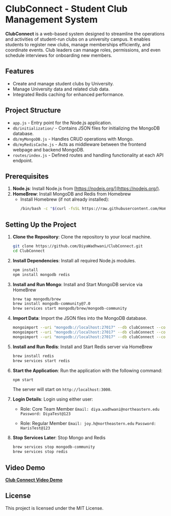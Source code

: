 # ClubConnect - Student Club Management System

**ClubConnect** is a web-based system designed to streamline the operations and activities of student-run clubs on a university campus. It enables students to register new clubs, manage memberships efficiently, and coordinate events. Club leaders can manage roles, permissions, and even schedule interviews for onboarding new members.

## Features

- Create and manage student clubs by University.
- Manage University data and related club data.
- Integrated Redis caching for enhanced performance.

## Project Structure

- `app.js` - Entry point for the Node.js application.
- `db/initialization/` - Contains JSON files for initializing the MongoDB database.
- `db/myMongoDB.js` - Handles CRUD operations with Mongo.
- `db/myRedisCache.js` - Acts as middleware between the frontend webpage and backend MongoDB.
- `routes/index.js` - Defined routes and handling functionality at each API endpoint.

## Prerequisites

1. **Node.js**: Install Node.js from [https://nodejs.org/](https://nodejs.org/).
2. **HomeBrew**: Install MongoDB and Redis from Homebrew
   - Install Homebrew (if not already installed):
     ```bash
     /bin/bash -c "$(curl -fsSL https://raw.githubusercontent.com/Homebrew/install/HEAD/install.sh)"
     ```

## Setting Up the Project

1. **Clone the Repository**: Clone the repository to your local machine.

   ```bash
   git clone https://github.com/DiyaWadhwani/ClubConnect.git
   cd ClubConnect
   ```

2. **Install Dependencies**: Install all required Node.js modules.

   ```bash
   npm install
   npm install mongodb redis
   ```

3. **Install and Run Mongo**: Install and Start MongoDB service via HomeBrew

   ```bash
   brew tap mongodb/brew
   brew install mongodb-community@7.0
   brew services start mongodb/brew/mongodb-community
   ```

4. **Import Data**: Import the JSON files into the MongoDB database.

   ```bash
   mongoimport --uri "mongodb://localhost:27017" --db clubConnect --collection club --file db/initialization/clubConnect.club.json --jsonArray
   mongoimport --uri "mongodb://localhost:27017" --db clubConnect --collection university --file db/initialization/clubConnect.university.json --jsonArray
   mongoimport --uri "mongodb://localhost:27017" --db clubConnect --collection student --file db/initialization/clubConnect.student.json --jsonArray
   ```

5. **Install and Run Redis**: Install and Start Redis server via HomeBrew

   ```bash
   brew install redis
   brew services start redis
   ```

6. **Start the Application**: Run the application with the following command:

   ```bash
   npm start
   ```

   The server will start on `http://localhost:3000`.

7. **Login Details**: Login using either user:

   - Role: Core Team Member
   `Email: diya.wadhwani@northeastern.edu`
   `Password: DiyaTest@123`

   - Role: Regular Member
   `Email: joy.h@northeastern.edu`
   `Password: HarisTest@123`

8. **Stop Services Later**: Stop Mongo and Redis

   ```bash
   brew services stop mongodb-community
   brew services stop redis
   ```

## Video Demo

**[Club Connect Video Demo](https://youtu.be/fazz_tVTDrU)**

## License

This project is licensed under the MIT License.

